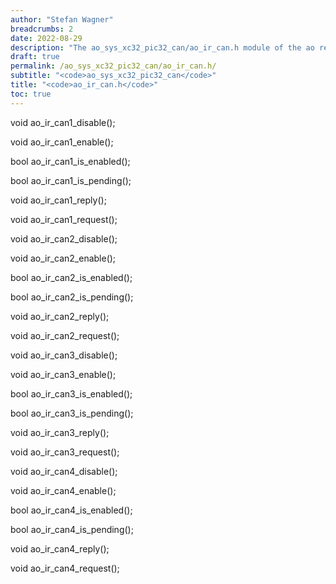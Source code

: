 ```yaml
---
author: "Stefan Wagner"
breadcrumbs: 2
date: 2022-08-29
description: "The ao_sys_xc32_pic32_can/ao_ir_can.h module of the ao real-time operating system."
draft: true
permalink: /ao_sys_xc32_pic32_can/ao_ir_can.h/ 
subtitle: "<code>ao_sys_xc32_pic32_can</code>"
title: "<code>ao_ir_can.h</code>"
toc: true
---
```


void    ao_ir_can1_disable();

void    ao_ir_can1_enable();

bool    ao_ir_can1_is_enabled();

bool    ao_ir_can1_is_pending();

void    ao_ir_can1_reply();

void    ao_ir_can1_request();

void    ao_ir_can2_disable();

void    ao_ir_can2_enable();

bool    ao_ir_can2_is_enabled();

bool    ao_ir_can2_is_pending();

void    ao_ir_can2_reply();

void    ao_ir_can2_request();

void    ao_ir_can3_disable();

void    ao_ir_can3_enable();

bool    ao_ir_can3_is_enabled();

bool    ao_ir_can3_is_pending();

void    ao_ir_can3_reply();

void    ao_ir_can3_request();

void    ao_ir_can4_disable();

void    ao_ir_can4_enable();

bool    ao_ir_can4_is_enabled();

bool    ao_ir_can4_is_pending();

void    ao_ir_can4_reply();

void    ao_ir_can4_request();

